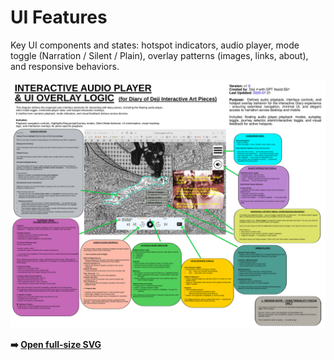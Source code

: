 # UI Features

Key UI components and states: hotspot indicators, audio player, mode toggle (Narration / Silent / Plain), overlay patterns (images, links, about), and responsive behaviors.

![Preview](assets/ui-features.svg)

**➡️ [Open full-size SVG](assets/ui-features.svg)**